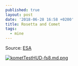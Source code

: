 ```yaml
---
published: true
layout: post
date: '2018-06-28 16:58 +0200'
title: Rosetta and Comet
tags:
  - mine
---
```

Source: [ESA](https://imagearchives.esac.esa.int/index.php?/category/62/start-64#top)

[![kometTestHUD-fs8.md.png](https://cdn.scrot.moe/images/2018/06/28/kometTestHUD-fs8.md.png)](https://cdn.scrot.moe/images/2018/06/28/kometTestHUD-fs8.png)


